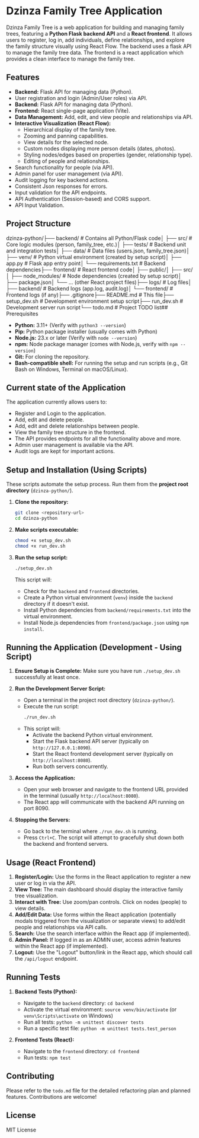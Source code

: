 # Dzinza Family Tree Application

Dzinza Family Tree is a web application for building and managing family trees, featuring a **Python Flask backend API** and a **React frontend**. It allows users to register, log in, add individuals, define relationships, and explore the family structure visually using React Flow. The backend uses a flask API to manage the family tree data. The frontend is a react application which provides a clean interface to manage the family tree.

## Features
* **Backend:** Flask API for managing data (Python).
* User registration and login (Admin/User roles) via API.
* **Backend:** Flask API for managing data (Python).
* **Frontend:** React single-page application (Vite).
* **Data Management:** Add, edit, and view people and relationships via API.
* **Interactive Visualization (React Flow):**
    * Hierarchical display of the family tree.
    * Zooming and panning capabilities.
    * View details for the selected node.
    * Custom nodes displaying more person details (dates, photos).
    * Styling nodes/edges based on properties (gender, relationship type).
    * Editing of people and relationships.
* Search functionality for people (via API).
* Admin panel for user management (via API).
* Audit logging for key backend actions.
* Consistent Json responses for errors.
* Input validation for the API endpoints.
* API Authentication (Session-based) and CORS support.
* API Input Validation.

## Project Structure
dzinza-python/├── backend/              # Contains all Python/Flask code│   ├── src/              # Core logic modules (person, family_tree, etc.)│   ├── tests/            # Backend unit and integration tests│   ├── data/             # Data files (users.json, family_tree.json)│   ├── venv/             # Python virtual environment (created by setup script)│   ├── app.py            # Flask app entry point│   └── requirements.txt  # Backend dependencies├── frontend/             # React frontend code│   ├── public/│   ├── src/│   ├── node_modules/     # Node dependencies (created by setup script)│   ├── package.json│   └── ... (other React project files)├── logs/                 # Log files│   ├── backend/          # Backend logs (app.log, audit.log)│   └── frontend/         # Frontend logs (if any)├── .gitignore├── README.md             # This file├── setup_dev.sh          # Development environment setup script├── run_dev.sh            # Development server run script└── todo.md               # Project TODO list## Prerequisites

* **Python:** 3.11+ (Verify with `python3 --version`)
* **Pip:** Python package installer (usually comes with Python)
* **Node.js:** 23.x or later (Verify with `node --version`)
* **npm:** Node package manager (comes with Node.js, verify with `npm --version`)
* **Git:** For cloning the repository.
* **Bash-compatible shell:** For running the setup and run scripts (e.g., Git Bash on Windows, Terminal on macOS/Linux).

## Current state of the Application
The application currently allows users to:
*   Register and Login to the application.
*   Add, edit and delete people.
*   Add, edit and delete relationships between people.
* View the family tree structure in the frontend.
* The API provides endpoints for all the functionality above and more.
* Admin user management is available via the API.
* Audit logs are kept for important actions.


## Setup and Installation (Using Scripts)

These scripts automate the setup process. Run them from the **project root directory** (`dzinza-python/`).

1.  **Clone the repository:**
    ```bash
    git clone <repository-url>
    cd dzinza-python
    ```

2.  **Make scripts executable:**
    ```bash
    chmod +x setup_dev.sh
    chmod +x run_dev.sh
    ```

3.  **Run the setup script:**
    ```bash
    ./setup_dev.sh
    ```
    This script will:
    * Check for the `backend` and `frontend` directories.
    * Create a Python virtual environment (`venv`) inside the `backend` directory if it doesn't exist.
    * Install Python dependencies from `backend/requirements.txt` into the virtual environment.
    * Install Node.js dependencies from `frontend/package.json` using `npm install`.

## Running the Application (Development - Using Script)

1.  **Ensure Setup is Complete:** Make sure you have run `./setup_dev.sh` successfully at least once.

2.  **Run the Development Server Script:**
    * Open a terminal in the project root directory (`dzinza-python/`).
    * Execute the run script:
        ```bash
        ./run_dev.sh
        ```
    * This script will:
        * Activate the backend Python virtual environment.
        * Start the Flask backend API server (typically on `http://127.0.0.1:8090`).
        * Start the React frontend development server (typically on `http://localhost:8080`).
        * Run both servers concurrently.

3.  **Access the Application:**
    * Open your web browser and navigate to the frontend URL provided in the terminal (usually `http://localhost:8080`).
    * The React app will communicate with the backend API running on port 8090.

4.  **Stopping the Servers:**
    * Go back to the terminal where `./run_dev.sh` is running.
    * Press `Ctrl+C`. The script will attempt to gracefully shut down both the backend and frontend servers.

## Usage (React Frontend)

1.  **Register/Login:** Use the forms in the React application to register a new user or log in via the API.
2.  **View Tree:** The main dashboard should display the interactive family tree visualization.
3.  **Interact with Tree:** Use zoom/pan controls. Click on nodes (people) to view details.
4.  **Add/Edit Data:** Use forms within the React application (potentially modals triggered from the visualization or separate views) to add/edit people and relationships via API calls.
5.  **Search:** Use the search interface within the React app (if implemented).
6.  **Admin Panel:** If logged in as an ADMIN user, access admin features within the React app (if implemented).
7.  **Logout:** Use the "Logout" button/link in the React app, which should call the `/api/logout` endpoint.

## Running Tests

1.  **Backend Tests (Python):**
    * Navigate to the `backend` directory: `cd backend`
    * Activate the virtual environment: `source venv/bin/activate` (or `venv\Scripts\activate` on Windows)
    * Run all tests: `python -m unittest discover tests`
    * Run a specific test file: `python -m unittest tests.test_person`

2.  **Frontend Tests (React):**
    * Navigate to the `frontend` directory: `cd frontend`
    * Run tests: `npm test`

## Contributing

Please refer to the `todo.md` file for the detailed refactoring plan and planned features. Contributions are welcome!

## License

MIT License
